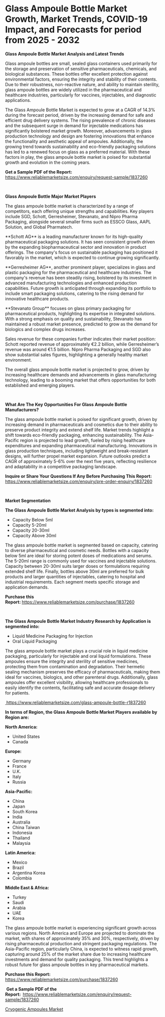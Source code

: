 <p><h1>Glass Ampoule Bottle Market Growth, Market Trends, COVID-19 Impact, and Forecasts for period from 2025 - 2032</h1></p><p><strong>Glass Ampoule Bottle Market Analysis and Latest Trends</strong></p>
<p><p>Glass ampoule bottles are small, sealed glass containers used primarily for the storage and preservation of sensitive pharmaceuticals, chemicals, and biological substances. These bottles offer excellent protection against environmental factors, ensuring the integrity and stability of their contents. Due to their robustness, non-reactive nature, and ability to maintain sterility, glass ampoule bottles are widely utilized in the pharmaceutical and healthcare industries, particularly for vaccines, injectables, and diagnostic applications.</p><p>The Glass Ampoule Bottle Market is expected to grow at a CAGR of 14.3% during the forecast period, driven by the increasing demand for safe and efficient drug delivery systems. The rising prevalence of chronic diseases and the subsequent surge in demand for injectable medications has significantly bolstered market growth. Moreover, advancements in glass production technology and design are fostering innovations that enhance the functionality and aesthetic appeal of ampoules. Additionally, the growing trend towards sustainability and eco-friendly packaging solutions has led to a renewed focus on glass as a preferred material. With these factors in play, the glass ampoule bottle market is poised for substantial growth and evolution in the coming years.</p></p>
<p><strong>Get a Sample PDF of the Report:&nbsp;</strong> <a href="https://www.reliablemarketsize.com/enquiry/request-sample/1837260?utm_campaign=2747&utm_medium=2&utm_source=Github&utm_content=ia&utm_term=08032025&utm_id=glass-ampoule-bottle">https://www.reliablemarketsize.com/enquiry/request-sample/1837260</a></p>
<p>&nbsp;</p>
<p><strong>Glass Ampoule Bottle Major Market Players</strong></p>
<p><p>The glass ampoule bottle market is characterized by a range of competitors, each offering unique strengths and capabilities. Key players include SGD, Schott, Gerresheimer, Stevanato, and Nipro Pharma Packaging, alongside several smaller firms such as ESSCO Glass, AAPL Solution, and Global Pharmatech.</p><p>**Schott AG** is a leading manufacturer known for its high-quality pharmaceutical packaging solutions. It has seen consistent growth driven by the expanding biopharmaceutical sector and innovation in product offerings. The company's focus on sustainable packaging has positioned it favorably in the market, which is expected to continue growing significantly.</p><p>**Gerresheimer AG**, another prominent player, specializes in glass and plastic packaging for the pharmaceutical and healthcare industries. The company's revenue has been steadily rising, bolstered by its investment in advanced manufacturing technologies and enhanced production capabilities. Future growth is anticipated through expanding its portfolio to include smart packaging solutions, catering to the rising demand for innovative healthcare products.</p><p>**Stevanato Group** focuses on glass primary packaging for pharmaceutical products, highlighting its expertise in integrated solutions. With a strong emphasis on quality and sustainability, Stevanato has maintained a robust market presence, predicted to grow as the demand for biologics and complex drugs increases.</p><p>Sales revenue for these companies further indicates their market position: Schott reported revenue of approximately €2.2 billion, while Gerresheimer’s revenue was around €1.5 billion. Nipro Pharma Packaging and SGD also show substantial sales figures, highlighting a generally healthy market environment.</p><p>The overall glass ampoule bottle market is projected to grow, driven by increasing healthcare demands and advancements in glass manufacturing technology, leading to a booming market that offers opportunities for both established and emerging players.</p></p>
<p>&nbsp;</p>
<p><strong>What Are The Key Opportunities For Glass Ampoule Bottle Manufacturers?</strong></p>
<p><p>The glass ampoule bottle market is poised for significant growth, driven by increasing demand in pharmaceuticals and cosmetics due to their ability to preserve product integrity and extend shelf life. Market trends highlight a shift towards eco-friendly packaging, enhancing sustainability. The Asia-Pacific region is projected to lead growth, fueled by rising healthcare expenditures and expanding pharmaceutical manufacturing. Innovations in glass production techniques, including lightweight and break-resistant designs, will further propel market expansion. Future outlooks predict a CAGR of approximately 5-6% over the next five years, reflecting resilience and adaptability in a competitive packaging landscape.</p></p>
<p><strong>Inquire or Share Your Questions If Any Before Purchasing This Report:</strong> <a href="https://www.reliablemarketsize.com/enquiry/pre-order-enquiry/1837260?utm_campaign=2747&utm_medium=2&utm_source=Github&utm_content=ia&utm_term=08032025&utm_id=glass-ampoule-bottle">https://www.reliablemarketsize.com/enquiry/pre-order-enquiry/1837260</a></p>
<p>&nbsp;</p>
<p><strong>Market Segmentation</strong></p>
<p><strong>The Glass Ampoule Bottle Market Analysis by types is segmented into:</strong></p>
<p><ul><li>Capacity Below 5ml</li><li>Capacity 5-20ml</li><li>Capacity 20-30ml</li><li>Capacity Above 30ml</li></ul></p>
<p><p>The glass ampoule bottle market is segmented based on capacity, catering to diverse pharmaceutical and cosmetic needs. Bottles with a capacity below 5ml are ideal for storing potent doses of medications and serums. The 5-20ml range is commonly used for vaccines and injectable solutions. Capacity between 20-30ml suits larger doses or formulations requiring extended shelf life. Finally, bottles above 30ml are preferred for bulk products and larger quantities of injectables, catering to hospital and industrial requirements. Each segment meets specific storage and application demands.</p></p>
<p><strong>Purchase this Report:&nbsp;</strong><a href="https://www.reliablemarketsize.com/purchase/1837260?utm_campaign=2747&utm_medium=2&utm_source=Github&utm_content=ia&utm_term=08032025&utm_id=glass-ampoule-bottle">https://www.reliablemarketsize.com/purchase/1837260</a></p>
<p>&nbsp;</p>
<p><strong>The Glass Ampoule Bottle Market Industry Research by Application is segmented into:</strong></p>
<p><ul><li>Liquid Medicine Packaging for Injection</li><li>Oral Liquid Packaging</li></ul></p>
<p><p>The glass ampoule bottle market plays a crucial role in liquid medicine packaging, particularly for injectable and oral liquid formulations. These ampoules ensure the integrity and sterility of sensitive medicines, protecting them from contamination and degradation. Their hermetic sealing mechanism preserves the efficacy of pharmaceuticals, making them ideal for vaccines, biologics, and other parenteral drugs. Additionally, glass ampoules offer excellent visibility, allowing healthcare professionals to easily identify the contents, facilitating safe and accurate dosage delivery for patients.</p></p>
<p><a href="https://www.reliablemarketsize.com/glass-ampoule-bottle-r1837260?utm_campaign=2747&utm_medium=2&utm_source=Github&utm_content=ia&utm_term=08032025&utm_id=glass-ampoule-bottle">&nbsp;https://www.reliablemarketsize.com/glass-ampoule-bottle-r1837260</a></p>
<p><strong>In terms of Region, the Glass Ampoule Bottle Market Players available by Region are:</strong></p>
<p>
    <p> <strong> North America: </strong>
        <ul>
            <li>United States</li>
            <li>Canada</li>
        </ul>
        </p> 
    <p> <strong> Europe: </strong>
        <ul>
            <li>Germany</li>
            <li>France</li>
            <li>U.K.</li>
            <li>Italy</li>
            <li>Russia</li>
        </ul>
        </p> 
    <p> <strong> Asia-Pacific: </strong>
        <ul>
            <li>China</li>
            <li>Japan</li>
            <li>South Korea</li>
            <li>India</li>
            <li>Australia</li>
            <li>China Taiwan</li>
            <li>Indonesia</li>
            <li>Thailand</li>
            <li>Malaysia</li>
        </ul>
        </p> 
    <p> <strong> Latin America: </strong>
        <ul>
            <li>Mexico</li>
            <li>Brazil</li>
            <li>Argentina Korea</li>
            <li>Colombia</li>
        </ul>
        </p> 
    <p> <strong> Middle East & Africa: </strong>
        <ul>
            <li>Turkey</li>
            <li>Saudi</li>
            <li>Arabia</li>
            <li>UAE</li>
            <li>Korea</li>
        </ul>
    </p>
    </p>
<p><p>The glass ampoule bottle market is experiencing significant growth across various regions. North America and Europe are projected to dominate the market, with shares of approximately 35% and 30%, respectively, driven by rising pharmaceutical production and stringent packaging regulations. The Asia-Pacific region, particularly China, is expected to witness rapid growth, capturing around 25% of the market share due to increasing healthcare investments and demand for quality packaging. This trend highlights a robust future for glass ampoule bottles in key pharmaceutical markets.</p></p>
<p><strong>Purchase this Report: </strong><a href="https://www.reliablemarketsize.com/purchase/1837260?utm_campaign=2747&utm_medium=2&utm_source=Github&utm_content=ia&utm_term=08032025&utm_id=glass-ampoule-bottle">https://www.reliablemarketsize.com/purchase/1837260</a></p>
<p>&nbsp;<strong>Get a Sample PDF of the Report:&nbsp;&nbsp;</strong><a href="https://www.reliablemarketsize.com/enquiry/request-sample/1837260?utm_campaign=2747&utm_medium=2&utm_source=Github&utm_content=ia&utm_term=08032025&utm_id=glass-ampoule-bottle">https://www.reliablemarketsize.com/enquiry/request-sample/1837260</a></p>
<p><strong></strong></p>
<p><p><a href="https://github.com/waverlyam689/Market-Research-Report-List-1/blob/main/cryogenic-ampoules-market.md?utm_campaign=2747&utm_medium=2&utm_source=Github&utm_content=ia&utm_term=08032025&utm_id=glass-ampoule-bottle">Cryogenic Ampoules Market</a></p></p>